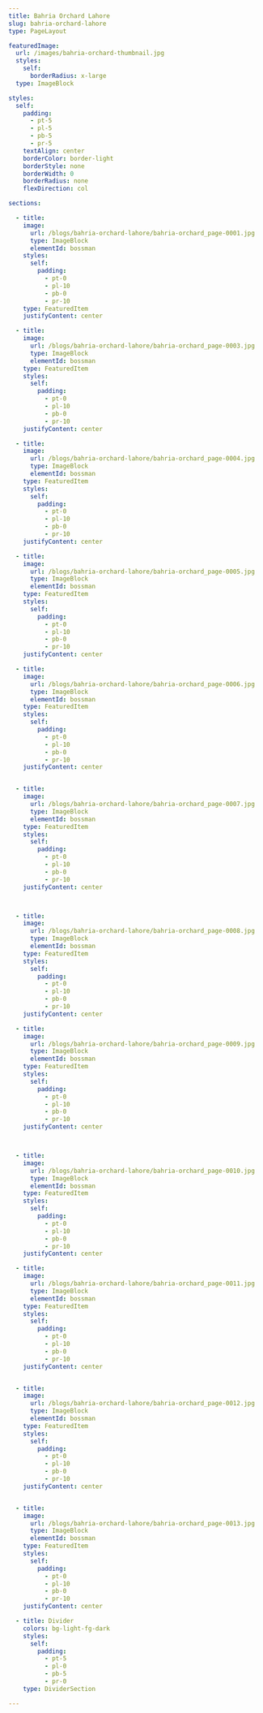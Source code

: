 ```yaml
---
title: Bahria Orchard Lahore
slug: bahria-orchard-lahore
type: PageLayout

featuredImage:
  url: /images/bahria-orchard-thumbnail.jpg
  styles:
    self:
      borderRadius: x-large
  type: ImageBlock

styles:
  self:
    padding:
      - pt-5
      - pl-5
      - pb-5
      - pr-5
    textAlign: center
    borderColor: border-light
    borderStyle: none
    borderWidth: 0
    borderRadius: none
    flexDirection: col

sections:

  - title:
    image:
      url: /blogs/bahria-orchard-lahore/bahria-orchard_page-0001.jpg
      type: ImageBlock
      elementId: bossman
    styles:
      self:
        padding:
          - pt-0
          - pl-10
          - pb-0
          - pr-10
    type: FeaturedItem
    justifyContent: center

  - title:
    image:
      url: /blogs/bahria-orchard-lahore/bahria-orchard_page-0003.jpg
      type: ImageBlock
      elementId: bossman
    type: FeaturedItem
    styles:
      self:
        padding:
          - pt-0
          - pl-10
          - pb-0
          - pr-10
    justifyContent: center

  - title:
    image:
      url: /blogs/bahria-orchard-lahore/bahria-orchard_page-0004.jpg
      type: ImageBlock
      elementId: bossman
    type: FeaturedItem
    styles:
      self:
        padding:
          - pt-0
          - pl-10
          - pb-0
          - pr-10
    justifyContent: center

  - title:
    image:
      url: /blogs/bahria-orchard-lahore/bahria-orchard_page-0005.jpg
      type: ImageBlock
      elementId: bossman
    type: FeaturedItem
    styles:
      self:
        padding:
          - pt-0
          - pl-10
          - pb-0
          - pr-10
    justifyContent: center

  - title:
    image:
      url: /blogs/bahria-orchard-lahore/bahria-orchard_page-0006.jpg
      type: ImageBlock
      elementId: bossman
    type: FeaturedItem
    styles:
      self:
        padding:
          - pt-0
          - pl-10
          - pb-0
          - pr-10
    justifyContent: center


  - title:
    image:
      url: /blogs/bahria-orchard-lahore/bahria-orchard_page-0007.jpg
      type: ImageBlock
      elementId: bossman
    type: FeaturedItem
    styles:
      self:
        padding:
          - pt-0
          - pl-10
          - pb-0
          - pr-10
    justifyContent: center



  - title:
    image:
      url: /blogs/bahria-orchard-lahore/bahria-orchard_page-0008.jpg
      type: ImageBlock
      elementId: bossman
    type: FeaturedItem
    styles:
      self:
        padding:
          - pt-0
          - pl-10
          - pb-0
          - pr-10
    justifyContent: center

  - title:
    image:
      url: /blogs/bahria-orchard-lahore/bahria-orchard_page-0009.jpg
      type: ImageBlock
      elementId: bossman
    type: FeaturedItem
    styles:
      self:
        padding:
          - pt-0
          - pl-10
          - pb-0
          - pr-10
    justifyContent: center



  - title:
    image:
      url: /blogs/bahria-orchard-lahore/bahria-orchard_page-0010.jpg
      type: ImageBlock
      elementId: bossman
    type: FeaturedItem
    styles:
      self:
        padding:
          - pt-0
          - pl-10
          - pb-0
          - pr-10
    justifyContent: center

  - title:
    image:
      url: /blogs/bahria-orchard-lahore/bahria-orchard_page-0011.jpg
      type: ImageBlock
      elementId: bossman
    type: FeaturedItem
    styles:
      self:
        padding:
          - pt-0
          - pl-10
          - pb-0
          - pr-10
    justifyContent: center


  - title:
    image:
      url: /blogs/bahria-orchard-lahore/bahria-orchard_page-0012.jpg
      type: ImageBlock
      elementId: bossman
    type: FeaturedItem
    styles:
      self:
        padding:
          - pt-0
          - pl-10
          - pb-0
          - pr-10
    justifyContent: center


  - title:
    image:
      url: /blogs/bahria-orchard-lahore/bahria-orchard_page-0013.jpg
      type: ImageBlock
      elementId: bossman
    type: FeaturedItem
    styles:
      self:
        padding:
          - pt-0
          - pl-10
          - pb-0
          - pr-10
    justifyContent: center

  - title: Divider
    colors: bg-light-fg-dark
    styles:
      self:
        padding:
          - pt-5
          - pl-0
          - pb-5
          - pr-0
    type: DividerSection

---
```

